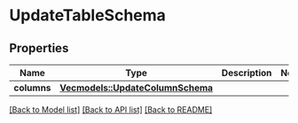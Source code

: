 # UpdateTableSchema

## Properties

Name | Type | Description | Notes
------------ | ------------- | ------------- | -------------
**columns** | [**Vec<models::UpdateColumnSchema>**](UpdateColumnSchema.md) |  | 

[[Back to Model list]](../README.md#documentation-for-models) [[Back to API list]](../README.md#documentation-for-api-endpoints) [[Back to README]](../README.md)


